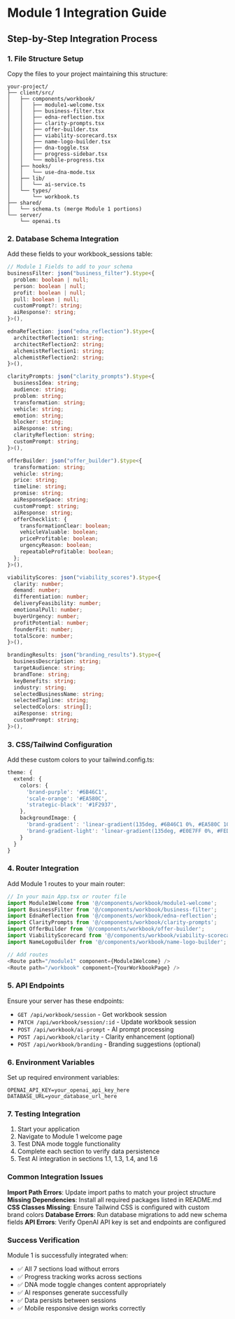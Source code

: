 # Module 1 Integration Guide

## Step-by-Step Integration Process

### 1. File Structure Setup
Copy the files to your project maintaining this structure:
```
your-project/
├── client/src/
│   ├── components/workbook/
│   │   ├── module1-welcome.tsx
│   │   ├── business-filter.tsx
│   │   ├── edna-reflection.tsx
│   │   ├── clarity-prompts.tsx
│   │   ├── offer-builder.tsx
│   │   ├── viability-scorecard.tsx
│   │   ├── name-logo-builder.tsx
│   │   ├── dna-toggle.tsx
│   │   ├── progress-sidebar.tsx
│   │   └── mobile-progress.tsx
│   ├── hooks/
│   │   └── use-dna-mode.tsx
│   ├── lib/
│   │   └── ai-service.ts
│   └── types/
│       └── workbook.ts
├── shared/
│   └── schema.ts (merge Module 1 portions)
└── server/
    └── openai.ts
```

### 2. Database Schema Integration
Add these fields to your workbook_sessions table:

```typescript
// Module 1 Fields to add to your schema
businessFilter: json("business_filter").$type<{
  problem: boolean | null;
  person: boolean | null;
  profit: boolean | null;
  pull: boolean | null;
  customPrompt?: string;
  aiResponse?: string;
}>(),

ednaReflection: json("edna_reflection").$type<{
  architectReflection1: string;
  architectReflection2: string;
  alchemistReflection1: string;
  alchemistReflection2: string;
}>(),

clarityPrompts: json("clarity_prompts").$type<{
  businessIdea: string;
  audience: string;
  problem: string;
  transformation: string;
  vehicle: string;
  emotion: string;
  blocker: string;
  aiResponse: string;
  clarityReflection: string;
  customPrompt: string;
}>(),

offerBuilder: json("offer_builder").$type<{
  transformation: string;
  vehicle: string;
  price: string;
  timeline: string;
  promise: string;
  aiResponseSpace: string;
  customPrompt: string;
  aiResponse: string;
  offerChecklist: {
    transformationClear: boolean;
    vehicleValuable: boolean;
    priceProfitable: boolean;
    urgencyReason: boolean;
    repeatableProfitable: boolean;
  };
}>(),

viabilityScores: json("viability_scores").$type<{
  clarity: number;
  demand: number;
  differentiation: number;
  deliveryFeasibility: number;
  emotionalPull: number;
  buyerUrgency: number;
  profitPotential: number;
  founderFit: number;
  totalScore: number;
}>(),

brandingResults: json("branding_results").$type<{
  businessDescription: string;
  targetAudience: string;
  brandTone: string;
  keyBenefits: string;
  industry: string;
  selectedBusinessName: string;
  selectedTagline: string;
  selectedColors: string[];
  aiResponse: string;
  customPrompt: string;
}>(),
```

### 3. CSS/Tailwind Configuration
Add these custom colors to your tailwind.config.ts:

```typescript
theme: {
  extend: {
    colors: {
      'brand-purple': '#6B46C1',
      'scale-orange': '#EA580C',
      'strategic-black': '#1F2937',
    },
    backgroundImage: {
      'brand-gradient': 'linear-gradient(135deg, #6B46C1 0%, #EA580C 100%)',
      'brand-gradient-light': 'linear-gradient(135deg, #E0E7FF 0%, #FED7AA 100%)',
    }
  }
}
```

### 4. Router Integration
Add Module 1 routes to your main router:

```typescript
// In your main App.tsx or router file
import Module1Welcome from '@/components/workbook/module1-welcome';
import BusinessFilter from '@/components/workbook/business-filter';
import EdnaReflection from '@/components/workbook/edna-reflection';
import ClarityPrompts from '@/components/workbook/clarity-prompts';
import OfferBuilder from '@/components/workbook/offer-builder';
import ViabilityScorecard from '@/components/workbook/viability-scorecard';
import NameLogoBuilder from '@/components/workbook/name-logo-builder';

// Add routes
<Route path="/module1" component={Module1Welcome} />
<Route path="/workbook" component={YourWorkbookPage} />
```

### 5. API Endpoints
Ensure your server has these endpoints:
- `GET /api/workbook/session` - Get workbook session
- `PATCH /api/workbook/session/:id` - Update workbook session
- `POST /api/workbook/ai-prompt` - AI prompt processing
- `POST /api/workbook/clarity` - Clarity enhancement (optional)
- `POST /api/workbook/branding` - Branding suggestions (optional)

### 6. Environment Variables
Set up required environment variables:
```
OPENAI_API_KEY=your_openai_api_key_here
DATABASE_URL=your_database_url_here
```

### 7. Testing Integration
1. Start your application
2. Navigate to Module 1 welcome page
3. Test DNA mode toggle functionality
4. Complete each section to verify data persistence
5. Test AI integration in sections 1.1, 1.3, 1.4, and 1.6

### Common Integration Issues

**Import Path Errors**: Update import paths to match your project structure
**Missing Dependencies**: Install all required packages listed in README.md
**CSS Classes Missing**: Ensure Tailwind CSS is configured with custom brand colors
**Database Errors**: Run database migrations to add new schema fields
**API Errors**: Verify OpenAI API key is set and endpoints are configured

### Success Verification
Module 1 is successfully integrated when:
- ✅ All 7 sections load without errors
- ✅ Progress tracking works across sections  
- ✅ DNA mode toggle changes content appropriately
- ✅ AI responses generate successfully
- ✅ Data persists between sessions
- ✅ Mobile responsive design works correctly